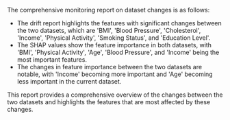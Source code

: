 The comprehensive monitoring report on dataset changes is as follows:

* The drift report highlights the features with significant changes between the two datasets, which are 'BMI', 'Blood Pressure', 'Cholesterol', 'Income', 'Physical Activity', 'Smoking Status', and 'Education Level'.
* The SHAP values show the feature importance in both datasets, with 'BMI', 'Physical Activity', 'Age', 'Blood Pressure', and 'Income' being the most important features.
* The changes in feature importance between the two datasets are notable, with 'Income' becoming more important and 'Age' becoming less important in the current dataset.

This report provides a comprehensive overview of the changes between the two datasets and highlights the features that are most affected by these changes.